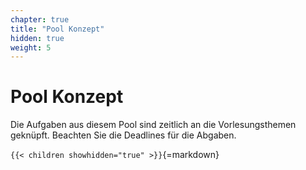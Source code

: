 ```yaml
---
chapter: true
title: "Pool Konzept"
hidden: true
weight: 5
---
```



# Pool Konzept

Die Aufgaben aus diesem Pool sind zeitlich an die Vorlesungsthemen geknüpft. Beachten Sie die
Deadlines für die Abgaben.


`{{< children showhidden="true" >}}`{=markdown}
